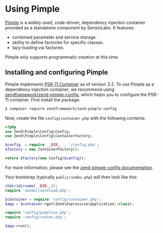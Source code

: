 # Using Pimple

[Pimple](http://pimple.sensiolabs.org/) is a widely used, code-driven,
dependency injection container provided as a standalone component by SensioLabs.
It features:

- combined parameter and service storage.
- ability to define factories for specific classes.
- lazy-loading via factories.

Pimple only supports programmatic creation at this time.

## Installing and configuring Pimple

Pimple implements [PSR-11 Container](https://github.com/php-fig/container)
as of version 3.2. To use Pimple as a dependency injection container, we
recommend using [zendframework/zend-pimple-config](https://github.com/zendframework/zend-pimple-config),
which helps you to configure the PSR-11 container. First install the package:

```bash
$ composer require zendframework/zend-pimple-config
```

Now, create the file `config/container.php` with the following contents:

```php
<?php
use Zend\Pimple\Config\Config;
use Zend\Pimple\Config\ContainerFactory;

$config  = require __DIR__ . '/config.php';
$factory = new ContainerFactory();

return $factory(new Config($config));
```

For more information, please see the
[zend-pimple-config documentation](https://github.com/zendframework/zend-pimple-config/blob/master/README.md).

Your bootstrap (typically `public/index.php`) will then look like this:

```php
chdir(dirname(__DIR__));
require 'vendor/autoload.php';

$container = require 'config/container.php';
$app = $container->get(Zend\Expressive\Application::class);

require 'config/pipeline.php';
require 'config/routes.php';

$app->run();
```
